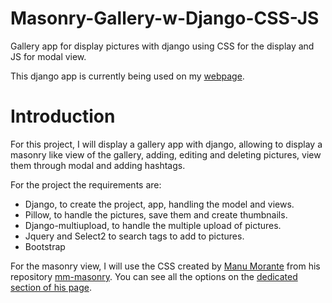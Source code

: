 # Masonry-Gallery-w-Django-CSS-JS

Gallery app for display pictures with django using CSS for the display and JS for modal view.

This django app is currently being used on my [webpage](https://bigosanti.space/gallery/).

# Introduction

For this project, I will display a gallery app with django, allowing to display a masonry like view of the gallery, adding, editing and deleting pictures, view them through modal and adding hashtags.

For the project the requirements are: 
  - Django, to create the project, app, handling the model and views.
  - Pillow, to handle the pictures, save them and create thumbnails.
  - Django-multiupload, to handle the multiple upload of pictures.
  - Jquery and Select2 to search tags to add to pictures.
  - Bootstrap

For the masonry view, I will use the CSS created by [Manu Morante](https://github.com/manumorante) from his repository [mm-masonry](https://github.com/manumorante/mm-masonry.git). You can see all the options on the [dedicated section of his page](https://masonry.manumorante.com/).
